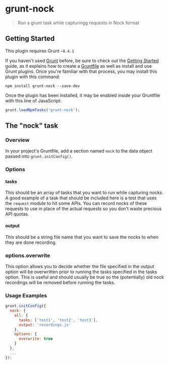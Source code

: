 # grunt-nock

> Run a grunt task while capturingg requests in Nock format

## Getting Started
This plugin requires Grunt `~0.4.1`

If you haven't used [Grunt](http://gruntjs.com/) before, be sure to check out the [Getting Started](http://gruntjs.com/getting-started) guide, as it explains how to create a [Gruntfile](http://gruntjs.com/sample-gruntfile) as well as install and use Grunt plugins. Once you're familiar with that process, you may install this plugin with this command:

```shell
npm install grunt-nock --save-dev
```

Once the plugin has been installed, it may be enabled inside your Gruntfile with this line of JavaScript:

```js
grunt.loadNpmTasks('grunt-nock');
```

## The "nock" task

### Overview
In your project's Gruntfile, add a section named `nock` to the data object passed into `grunt.initConfig()`.

### Options

#### tasks
This should be an array of tasks that you want to run while capturing nocks. A good example of a task that should
be included here is a test that uses the `request` module to hit some APIs. You can record nocks of these requests
to use in place of the actual requests so you don't waste precious API quotas.

#### output
This should be a string file name that you want to save the nocks to when they are done recording.

### options.overwrite
This option allows you to decide whether the file specified in the output option will be overwritten prior to running
the tasks specified in the tasks option. This is useful and should usually be true so the (potentially) old nock
recordings will be removed before running the tasks.

### Usage Examples

```js
grunt.initConfig({
  nock: {
    all: {
      tasks: ['test1', 'test2', 'test3'],
      output: 'recordings.js'
    },
    options: {
      overwrite: true
    }
  },
  ...
});
```
